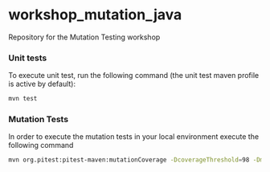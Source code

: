 # workshop_mutation_java
Repository for the Mutation Testing workshop

### Unit tests

To execute unit test, run the following command (the unit test maven profile is active by default):

```bash
mvn test
```

### Mutation Tests

In order to execute the mutation tests in your local environment execute the following command

```bash
mvn org.pitest:pitest-maven:mutationCoverage -DcoverageThreshold=98 -DmutationThreshold=90
```
